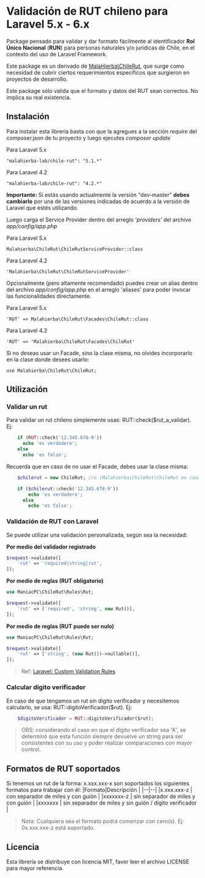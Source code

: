 
# Validación de RUT chileno para Laravel 5.x - 6.x

Package pensado para validar y dar formato fácilmente al identificador **Rol Único Nacional** (**RUN**) para personas naturales y/o jurídicas de Chile, en el contexto del uso de Laravel Framework. 

Este package es un derivado de [MalaHierba\ChileRut](https://github.com/malahierba-lab/chile-rut), que surge como necesidad de cubrir ciertos requerimientos específicos que surgieron en proyectos de desarrollo.

Este package sólo valida que el formato y datos del RUT sean correctos. No implica su real existencia.

## Instalación

Para instalar esta librería basta con que la agregues a la sección *require* del composer.json de tu proyecto y luego ejecutes *composer update*

Para Laravel 5.x

    "malahierba-lab/chile-rut": "5.1.*"

Para Laravel 4.2

    "malahierba-lab/chile-rut": "4.2.*"

**Importante:** Si estás usando actualmente la versión "dev-master" **debes cambiarlo** por una de las versiones indicadas de acuerdo a la versión de Laravel que estés utilizando.

Luego carga el Service Provider dentro del arreglo *'providers'* del archivo *app/config/app.php*

Para Laravel 5.x

    Malahierba\ChileRut\ChileRutServiceProvider::class

Para Laravel 4.2

    'Malahierba\ChileRut\ChileRutServiceProvider'

Opcionalmente (pero altamente recomendado) puedes crear un alias dentro del archivo *app/config/app.php* en el arreglo 'aliases' para poder invocar las funcionalidades directamente.

Para Laravel 5.x

    'RUT' => Malahierba\ChileRut\Facades\ChileRut::class

Para Laravel 4.2

    'RUT' => 'Malahierba\ChileRut\Facades\ChileRut'

Si no deseas usar un Facade, sino la clase misma, no olvides incorporarlo en la clase donde desees usarlo:

	use Malahierba\ChileRut\ChileRut;

## Utilización

### Validar un rut

Para validar un rut chileno simplemente usas: RUT::check($rut_a_validar). Ej:
```php
    if (RUT::check('12.345.678-9'))
      echo 'es verdadero';
    else
      echo 'es falso';
```
Recuerda que en caso de no usar el Facade, debes usar la clase misma:
```php
    $chilerut = new ChileRut; //o \Malahierba\ChileRut\ChileRut en caso de que no hayas importado la clase

    if ($chilerut::check('12.345.678-9'))
        echo 'es verdadero';
      else
        echo 'es falso';
```
### Validación de RUT con Laravel

Se puede utilizar una validación personalizada, según sea la necesidad:

**Por medio del validador registrado**
```php
$request->validate([
    'rut' => 'required|string|rut',
]);
```
**Por medio de reglas (RUT obligatorio)**
```php
use ManiacPC\ChileRut\Rules\Rut;

$request->validate([
    'rut' => ['required', 'string', new Rut()],
]);
```
**Por medio de reglas (RUT puede ser nulo)**
```php
use ManiacPC\ChileRut\Rules\Rut;

$request->validate([
    'rut' => ['string', (new Rut())->nullable()],
]);
```


> Ref: [Laravel: Custom Validation Rules](https://laravel.com/docs/validation#custom-validation-rules)

### Calcular dígito verificador

En caso de que tengamos un rut sin digito verificador y necesitemos calcularlo, se usa: RUT::digitoVerificador($rut). Ej:
```php
    $digitoVerificador = RUT::digitoVerificador($rut);
```
> OBS: considerando el caso en que el dígito verificador sea 'K', se
> determinó que esta función siempre devuelve un string para ser
> consistentes con su uso y poder realizar comparaciones con mayor
> control.

## Formatos de RUT soportados

Si tenemos un rut de la forma: x.xxx.xxx-x son soportados los siguientes formatos para trabajar con él:
|Formato|Descripción  |
|--|--|
|x.xxx.xxx-z  | con separador de miles y con guión  |
|xxxxxxx-z    | sin separador de miles y con guión  |
|xxxxxxx      | sin separador de miles y sin guión / dígito verificador  |

> Nota: Cualquiera sea el formato podrá comenzar con cero(s). Ej: 0x.xxx.xxx-z está soportado.


## Licencia

Esta librería se distribuye con licencia MIT, favor leer el archivo LICENSE para mayor referencia.
